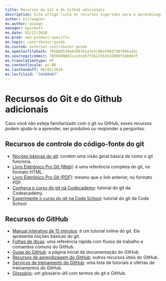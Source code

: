 ```yaml
---
title: Recursos do Git e do Github adicionais
description: Este artigo lista os recursos sugeridos para a aprendizagem do Git e do GitHub para contribuir para o docs.microsoft.com.
author: billwagner
ms.author: wiwagn
manager: wpickett
ms.date: 02/27/2018
ms.prod: non-product-specific
ms.topic: contributor-guide
ms.custom: external-contributor-guide
ms.openlocfilehash: 792b8d530a4308741a7e1c86af40d738fb0ba1bc
ms.sourcegitcommit: 782b689882cce3ce07f5613763322989f2d0d63f
ms.translationtype: HT
ms.contentlocale: pt-BR
ms.lasthandoff: 06/05/2018
ms.locfileid: "34469407"
---
```

# <a name="additional-git-and-github-resources"></a>Recursos do Git e do Github adicionais

Caso você não esteja familiarizado com o git ou GitHub, esses recursos podem ajudá-lo a aprender, ser produtivo ou responder a perguntas.

## <a name="git-source-control-resources"></a>Recursos de controle do código-fonte do git

- [Noções básicas do git](https://go.microsoft.com/fwlink/?linkid=853939): contém uma visão geral básica de como o git funciona.
- [Livro Eletrônico Pro Git (Web)](https://go.microsoft.com/fwlink/?linkid=853940): é uma referência completa do git, no formato HTML.
- [Livro Eletrônico Pro Git (PDF)](https://progit2.s3.amazonaws.com/en/2016-03-22-f3531/progit-en.1084.pdf): mesmo que o link anterior, no formato PDF.
- [Conheça o curso do git na Codecademy](https://www.codecademy.com/learn/learn-git): tutorial do git da Codeacademy.
- [Experimente o curso do git na Code School](https://www.codeschool.com/courses/try-git): tutorial do git da Code School

## <a name="github-resources"></a>Recursos do GitHub

- [Manual interativo de 15 minutos](https://try.github.io/): é um tutorial online do git. Ele apresenta noções básicas do git.
- [Folhas de dicas](https://go.microsoft.com/fwlink/?linkid=853941): uma referência rápida com fluxos de trabalho e comandos comuns do GitHub.
- [Guias do GitHub](https://guides.github.com/): a página inicial da documentação do GitHub.
- [Recursos de aprendizagem do GitHub](https://help.github.com/articles/git-and-github-learning-resources/): outros recursos úteis do GitHub.
- [Serviços de treinamento do GitHub](https://services.github.com/training/): uma lista de tutoriais e ofertas de treinamentos do GitHub.
- [Glossário](https://help.github.com/articles/github-glossary): um glossário útil com termos do git e GitHub.
